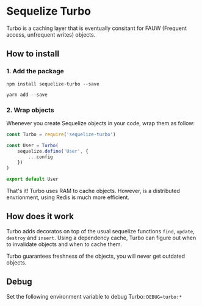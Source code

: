 # Sequelize Turbo

Turbo is a caching layer that is eventually consitant for FAUW (Frequent access, unfrequent writes) objects.

## How to install

### 1. Add the package

```
npm install sequelize-turbo --save
```

```
yarn add --save
```


### 2. Wrap objects

Whenever you create Sequelize objects in your code, wrap them as follow:

```js
const Turbo = require('sequelize-turbo')

const User = Turbo(
    sequelize.define('User', {
        ...config
    })
)

export default User
```

That's it! Turbo uses RAM to cache objects. However, is a distributed envrionment, using Redis is much more efficient.

## How does it work

Turbo adds decoratos on top of the usual sequelize functions `find`, `update`, `destroy` and `insert`. Using a dependency cache, Turbo can figure out when to
invalidate objects and when to cache them.

Turbo guarantees freshness of the objects, you will never get outdated objects.

## Debug

Set the following environment variable to debug Turbo: `DEBUG=turbo:*`
